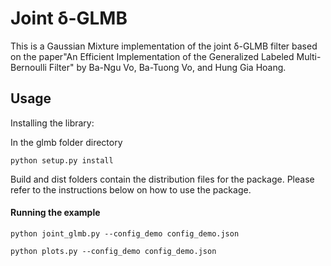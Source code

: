 # Joint δ-GLMB

This is a Gaussian Mixture implementation of the joint δ-GLMB filter based on the paper"An Efficient Implementation of the Generalized
Labeled Multi-Bernoulli Filter" by Ba-Ngu Vo, Ba-Tuong Vo, and Hung Gia Hoang.


## Usage

Installing the library:

In the glmb folder directory

```
python setup.py install
```

Build and dist folders contain the distribution files for the package. Please refer to the instructions below on how to use the package.

#### Running the example

```
python joint_glmb.py --config_demo config_demo.json
```

```
python plots.py --config_demo config_demo.json
```
